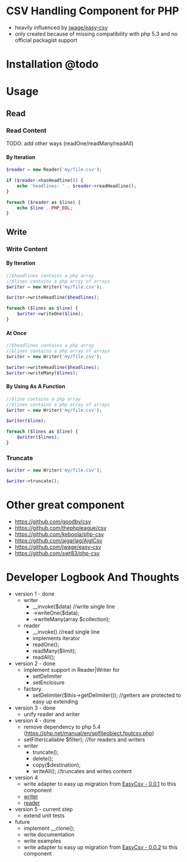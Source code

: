 # CSV Handling Component for PHP

* heavily influenced by [jwage/easy-csv](https://github.com/jwage/easy-csv)
* only created because of missing compatibility with php 5.3 and no official packagist support

# Installation @todo

# Usage

## Read

### Read Content

TODO: add other ways (readOne/readMany/readAll)

#### By Iteration

```php
$reader = new Reader('my/file.csv');

if ($reader->hasHeadline()) {
    echo 'headlines: ' . $reader->readHeadline();
}

foreach ($reader as $line) {
    echo $line . PHP_EOL;
}
```

## Write

### Write Content

#### By Iteration

```php
//$headlines contains a php array
//$lines contains a php array of arrays
$writer = new Writer('my/file.csv');

$writer->writeHeadline($headlines);

foreach ($lines as $line) {
    $writer->writeOne($line);
}
```

#### At Once

```php
//$headlines contains a php array
//$lines contains a php array of arrays
$writer = new Writer('my/file.csv');

$writer->writeHeadline($headlines);
$writer->writeMany($lines);
```

#### By Using As A Function

```php
//$line contains a php array
//$lines contains a php array of arrays
$writer = new Writer('my/file.csv');

$writer($line);

foreach ($lines as $line) {
    $writer($lines);
}
```

### Truncate

```php
$writer = new Writer('my/file.csv');

$writer->truncate();
```

# Other great component

* https://github.com/goodby/csv
* https://github.com/thephpleague/csv
* https://github.com/keboola/php-csv
* https://github.com/ajgarlag/AjglCsv
* https://github.com/jwage/easy-csv
* https://github.com/swt83/php-csv

# Developer Logbook And Thoughts

* version 1 - done
    * writer
        * __invoke($data)   //write single line
        * ->writeOne($data);
        * ->writeMany(array $collection);
    * reader
        * __invoke()   //read single line
        * implements iterator
        * readOne();
        * readMany($limit);
        * readAll();
* version 2 - done
    * implement support in Reader|Writer for
        * setDelimiter
        * setEnclosure
    * factory
        * setDelimiter($this->getDelimiter()); //getters are protected to easy up extending
* version 3 - done
    * unify reader and writer
* version 4  - done
    * remove dependency to php 5.4 (https://php.net/manual/en/splfileobject.fputcsv.php)
    * setFilter(callable $filter);  //for readers and writers
    * writer
        * truncate();
        * delete();
        * copy($destination);
        * writeAll();   //truncates and writes content
* version 4
    * write adapter to easy up migration from [EasyCsv - 0.0.1](https://github.com/jwage/easy-csv/tree/0.0.1/lib/EasyCSV) to this component
    * [writer](https://github.com/jwage/easy-csv/blob/master/lib/EasyCSV/Writer.php)
    * [reader](https://github.com/jwage/easy-csv/blob/master/lib/EasyCSV/Reader.php)
* version 5 - current step
    * extend unit tests
* future
    * implement \__clone();
    * write documentation
    * write examples
    * write adapter to easy up migration from [EasyCsv - 0.0.2](https://github.com/jwage/easy-csv/tree/0.0.2/lib/EasyCSV) to this component

